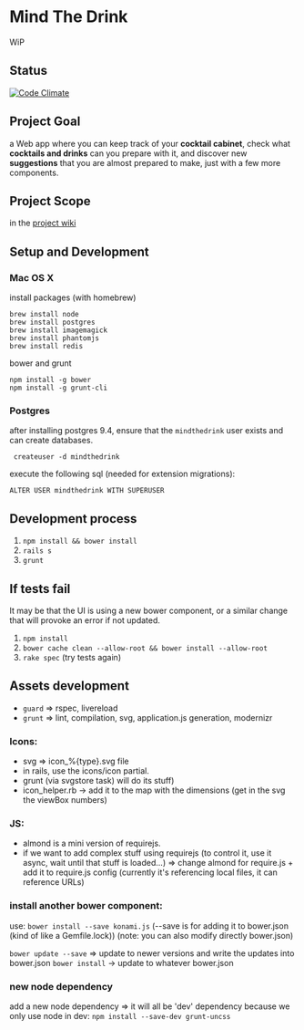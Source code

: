 # Mind The Drink

WiP

## Status

[![Code Climate](https://codeclimate.com/github/mindthedrink/mindthedrink_app.png)](https://codeclimate.com/github/mindthedrink/mindthedrink_app)

## Project Goal

a Web app where you can keep track of your **cocktail cabinet**, check what **cocktails and drinks** can you prepare with it, and discover new **suggestions** that you are almost prepared to make, just with a few more components.

## Project Scope

in the [project wiki](https://github.com/mindthedrink/mindthedrink_app/wiki)



## Setup and Development


### Mac OS X

install packages (with homebrew)

    brew install node
    brew install postgres
    brew install imagemagick
    brew install phantomjs
    brew install redis

bower and grunt

    npm install -g bower
    npm install -g grunt-cli

### Postgres
after installing postgres 9.4, ensure that the `mindthedrink` user exists and can create databases.

     createuser -d mindthedrink

execute the following sql (needed for extension migrations):

    ALTER USER mindthedrink WITH SUPERUSER


## Development process

1. `npm install && bower install`
2. `rails s`
3. `grunt`

## If tests fail

It may be that the UI is using a new bower component, or a similar change that will provoke an error if not updated.

1. `npm install`
2. `bower cache clean --allow-root && bower install --allow-root`
3. `rake spec` (try tests again)


## Assets development

- `guard` => rspec, livereload
- `grunt` => lint, compilation, svg, application.js generation, modernizr

### Icons:

- svg => icon_%{type}.svg file
- in rails, use the icons/icon partial.
- grunt (via svgstore task) will do its stuff)
- icon_helper.rb -> add it to the map with the dimensions (get in the svg the viewBox numbers)

### JS:

- almond is a mini version of requirejs.
- if we want to add complex stuff using requirejs (to control it, use it async, wait until that stuff is loaded...) => change almond for require.js + add it to require.js config (currently it's referencing local files, it can reference URLs)

### install another bower component:
use: `bower install --save konami.js` (--save is for adding it to bower.json (kind of like a Gemfile.lock))
(note: you can also modify directly bower.json)

`bower update --save` => update to newer versions and write the updates into bower.json
`bower install` -> update to whatever bower.json


### new node dependency

add a new node dependency => it will all be 'dev' dependency because we only use node in dev:
`npm install --save-dev grunt-uncss`

